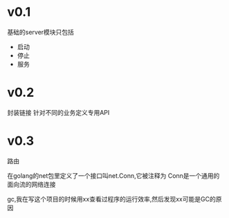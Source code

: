 # v0.1
基础的server模块只包括
* 启动
* 停止
* 服务

# v0.2
封装链接
针对不同的业务定义专用API

# v0.3
路由


在golang的net包里定义了一个接口叫net.Conn,它被注释为
Conn是一个通用的面向流的网络连接

gc,我在写这个项目的时候用xx查看过程序的运行效率,然后发现xx可能是GC的原因